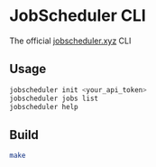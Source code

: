 # JobScheduler CLI

The official [jobscheduler.xyz](https://jobscheduler.xyz) CLI

## Usage

```bash
jobscheduler init <your_api_token>
jobscheduler jobs list
jobscheduler help
```
## Build
```bash
make
```
